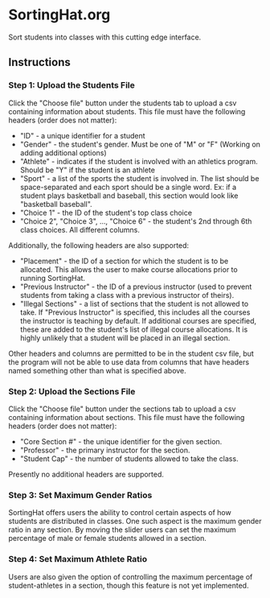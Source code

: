 # SortingHat.org
Sort students into classes with this cutting edge interface. 


## Instructions

### Step 1: Upload the Students File

Click the "Choose file" button under the students tab to upload a csv containing information about students. This 
file must have the following headers (order does not matter):

* "ID" - a unique identifier for a student
* "Gender" - the student's gender. Must be one of "M" or "F" (Working on adding additional options)
* "Athlete" - indicates if the student is involved with an athletics program. Should be "Y" if the student is an athlete
* "Sport" - a list of the sports the student is involved in. The list should be space-separated and each sport should
be a single word. Ex: if a student plays basketball and baseball, this section would look like "basketball baseball". 
* "Choice 1" - the ID of the student's top class choice
* "Choice 2", "Choice 3", ..., "Choice 6" - the student's 2nd through 6th class choices. All different columns.

Additionally, the following headers are also supported:
* "Placement" - the ID of a section for which the student is to be allocated. This allows the user to make course 
allocations prior to running SortingHat.
* "Previous Instructor" - the ID of a previous instructor (used to prevent students from taking a class with a 
previous instructor of theirs).
* "Illegal Sections" - a list of sections that the student is not allowed to take. If "Previous Instructor" is specified,
this includes all the courses the instructor is teaching by default. If additional courses are specified, these are added
to the student's list of illegal course allocations. It is highly unlikely that a student will be placed in an illegal 
section.

Other headers and columns are permitted to be in the student csv file, but the program will not be able to use data 
from columns that have headers named something other than what is specified above.


### Step 2: Upload the Sections File

Click the "Choose file" button under the sections tab to upload a csv containing information about sections. This 
file must have the following headers (order does not matter):

* "Core Section #" - the unique identifier for the given section. 
* "Professor" - the primary instructor for the section.
* "Student Cap" - the number of students allowed to take the class. 

Presently no additional headers are supported. 


### Step 3: Set Maximum Gender Ratios

SortingHat offers users the ability to control certain aspects of how students are distributed in classes. One such 
aspect is the maximum gender ratio in any section. By moving the slider users can set the maximum percentage of male or 
female students allowed in a section. 

### Step 4: Set Maximum Athlete Ratio

Users are also given the option of controlling the maximum percentage of student-athletes in a section, though this 
feature is not yet implemented.
